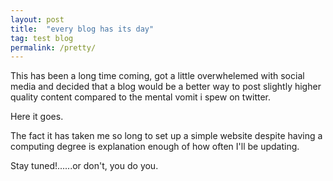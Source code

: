 ```yaml
---
layout: post
title:  "every blog has its day"
tag: test blog
permalink: /pretty/
---
```


This has been a long time coming, got a little overwhelemed with social media and decided that a blog would be a better way to post slightly higher quality content compared to the mental vomit i spew on twitter. 

Here it goes. 

The fact it has taken me so long to set up a simple website despite having a computing degree is explanation enough of how often I'll be updating.

Stay tuned!......or don't, you do you.
